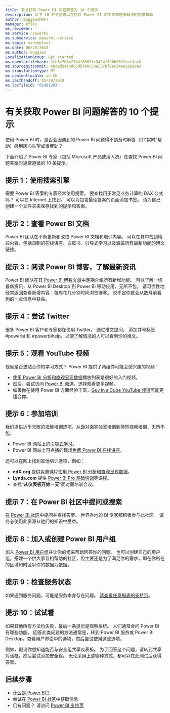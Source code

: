 ```yaml
---
title: 有关获取 Power BI 问题解答的 10 个提示
description: 以下 10 种方法可以在你对 Power BI 的工作原理有疑问时提供帮助
author: maggiesMSFT
manager: kfile
ms.reviewer: ''
ms.service: powerbi
ms.subservice: powerbi-service
ms.topic: conceptual
ms.date: 06/28/2018
ms.author: maggies
LocalizationGroup: Get started
ms.openlocfilehash: 2cb8e7b6c2744f80891c5424f620b9812eee1acb
ms.sourcegitcommit: 60dad5aa0d85db790553e537bf8ac34ee3289ba3
ms.translationtype: MT
ms.contentlocale: zh-CN
ms.lasthandoff: 05/29/2019
ms.locfileid: "61401243"
---
```

# <a name="10-tips-for-getting-help-with-your-power-bi-questions"></a>有关获取 Power BI 问题解答的 10 个提示
使用 Power BI 时，是否会因遇到的 Power BI 问题得不到及时解答（即“实时”帮助）感到灰心失望或很费劲？ 

下面介绍了 Power BI 专家（包括 Microsoft 产品使用人员）在查找 Power BI 问题答案时通常遵循的 10 条提示。

## <a name="1-use-a-search-engine"></a>提示 1：使用搜索引擎
需要 Power BI 答案的专家经常使用搜索。 要查找用于常见业务计算的 DAX 公式吗？ 可以在 Internet 上找到。 可以为包含最佳答案的页面添加书签。 请为自己创建一个文件夹来保存找到的提示和答案。


## <a name="2-check-the-power-bi-documentation"></a>提示 2：查看 Power BI 文档
Power BI 团队在不断更新和改进 Power BI 文档和培训内容。 可以在其中找到精彩内容，包括录制的在线讲座、白皮书、引导式学习以及涵盖所有最新功能的博文链接。

## <a name="3-read-the-power-bi-blog-for-the-latest-news"></a>提示 3：阅读 Power BI 博客，了解最新资讯
Power BI 团队在其 [Power BI 博客文章](https://powerbi.microsoft.com/blog/)中定期介绍所有新增功能。 可以了解一切最新资讯，从 Power BI Desktop 到 Power BI 移动应用，无所不包。 请习惯性地经常返回查看新增内容：每周花几分钟时间浏览博客。 说不定你就会从数月前看到的一点信息中获益。

## <a name="4-try-twitter"></a>提示 4：尝试 Twitter
很多 Power BI 客户和专家都在使用 Twitter。 通过推文提问。 添加井号标签 #powerbi 和 #powerbihelp，以便了解情况的人可以看到你的推文。

## <a name="5-watch-videos-on-youtube"></a>提示 5：观看 YouTube 视频
视频是否更贴合你的学习方式？ Power BI 提供了两组你可能会感兴趣的视频：

* [使用 Power BI 分析和直观呈现数据](https://www.youtube.com/playlist?list=PL1N57mwBHtN0JFoKSR0n-tBkUJHeMP2cP)播放列表是很好的入门视频。
* 然后，尝试访问 [Power BI 频道](https://www.youtube.com/user/mspowerbi/videos)，选择观看更多视频。
* 如果你在使用 Power BI 方面经验丰富，[Guy in a Cube YouTube 频道](https://www.youtube.com/channel/UCFp1vaKzpfvoGai0vE5VJ0w)可能更适合你。

## <a name="6-attend-training"></a>提示 6：参加培训
我们提供近乎无限的海量培训选项，从面对面实验室培训到简短视频培训，无所不包。

* Power BI 网站上的[引导式学习](guided-learning/gettingstarted.yml?tutorial-step=1)。
* Power BI 网站上可点播的现场[免费 Power BI 在线讲座](webinars.md)。

还可以在网上找到其他培训选项，例如：

* **edX.org** 提供免费课程[使用 Power BI 分析和直观呈现数据](https://www.edx.org/course/analyzing-visualizing-data-power-bi-microsoft-dat207x-4)。
* **Lynda.com** 提供 [Power BI Pro 基础培训](https://www.lynda.com/Power-BI-tutorials/Power-BI-Pro-Essential-Training/485820-2.html)等课程。
* 查找“**从仪表板开始一天**”面对面培训会议。

## <a name="7-ask-or-search-in-the-power-bi-community"></a>提示 7：在 Power BI 社区中提问或搜索
在 [Power BI 社区](http://community.powerbi.com)中提问并查找答案。 世界各地的 BI 专家都积极参与此社区。 请务必使用此资源从他们的知识中受益。

## <a name="8-join-or-create-a-power-bi-user-group"></a>提示 8：加入或创建 Power BI 用户组
加入 [Power BI 用户组](https://community.powerbi.com/t5/Power-BI-User-Groups/ct-p/Groups)并让你的组来帮助回答你的问题。 也可以创建自己的用户组，搭建一个供大家互相帮助的社区，但主要还是为了满足你的需求，即在你所在的区域和时区以你的数据为依据。

## <a name="9-check-the-service-status"></a>提示 9：检查服务状态
如果遇到服务问题，可能是服务本身存在问题。 [请查看任意报表的支持页](https://powerbi.microsoft.com/support/)。

## <a name="10-just-try-it"></a>提示 10：试试看
如果其他所有方法均失败，最后一条提示是观察系统。 人们通常会问 Power BI 有哪些功能。 回答此类问题的方法通常是，转到 Power BI 服务或 Power BI Desktop，查看用户界面中的选项，然后尝试使用这些选项。

例如，假设你想知道能否与安全组共享仪表板。 为了回答这个问题，请转到共享对话框，然后尝试添加安全组。 无论采用上述哪种方式，都可以在此测试后获得答案。

## <a name="next-steps"></a>后续步骤
* [什么是 Power BI？](power-bi-overview.md)
* 尝试在 [Power BI 社区](http://community.powerbi.com/)中获取信息
* 仍有问题？ 请访问 [Power BI 支持页](https://powerbi.microsoft.com/support/)
